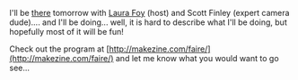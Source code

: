 I'll be [there](http://makezine.com/faire/) tomorrow with [Laura Foy](http://on10.net/people/laura/) (host) and Scott Finley (expert camera dude).... and I'll be doing... well, it is hard to describe what I'll be doing, but hopefully most of it will be fun!

Check out the program at [http://makezine.com/faire/](http://makezine.com/faire/) and let me know what you would want to go see...